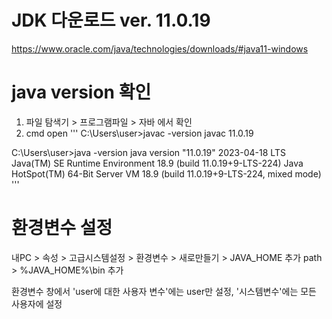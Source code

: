 # JDK 다운로드 ver. 11.0.19  
https://www.oracle.com/java/technologies/downloads/#java11-windows

# java version 확인  
1. 파일 탐색기 > 프로그램파일 > 자바 에서 확인
2. cmd open
'''
C:\Users\user>javac -version
javac 11.0.19

C:\Users\user>java -version
java version "11.0.19" 2023-04-18 LTS
Java(TM) SE Runtime Environment 18.9 (build 11.0.19+9-LTS-224)
Java HotSpot(TM) 64-Bit Server VM 18.9 (build 11.0.19+9-LTS-224, mixed mode)
'''

# 환경변수 설정  
내PC > 속성 > 고급시스템설정 > 환경변수 > 새로만들기 > JAVA_HOME 추가
                                        path > %JAVA_HOME%\bin 추가

환경변수 창에서 'user에 대한 사용자 변수'에는 user만 설정, '시스템변수'에는 모든 사용자에 설정
